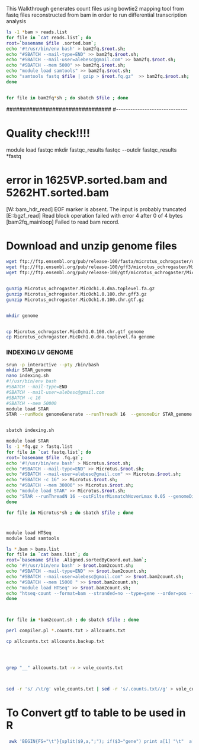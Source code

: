 This Walkthrough generates count files using bowtie2 mapping tool from fastq files reconstructed from bam in order to run differential transcription analysis




```bash
ls -1 *bam > reads.list
for file in `cat reads.list`; do
root=`basename $file .sorted.bam`;
echo '#!/usr/bin/env bash' > bam2fq.$root.sh;
echo "#SBATCH --mail-type=END" >> bam2fq.$root.sh;
echo "#SBATCH --mail-user=alebesc@gmail.com" >> bam2fq.$root.sh;
echo "#SBATCH --mem 5000" >> bam2fq.$root.sh;
echo "module load samtools" >> bam2fq.$root.sh;
echo "samtools fastq $file | gzip > $root.fq.gz"  >> bam2fq.$root.sh;
done


for file in bam2fq*sh ; do sbatch $file ; done
```

################################
#------------------------------
# Quality check!!!! 

module load fastqc
mkdir fastqc_results
fastqc --outdir fastqc_results *fastq 



# error in 1625VP.sorted.bam and 5262HT.sorted.bam
[W::bam_hdr_read] EOF marker is absent. The input is probably truncated
[E::bgzf_read] Read block operation failed with error 4 after 0 of 4 bytes
[bam2fq_mainloop] Failed to read bam record.




# Download and unzip genome files
```bash
wget ftp://ftp.ensembl.org/pub/release-100/fasta/microtus_ochrogaster/dna/Microtus_ochrogaster.MicOch1.0.dna.toplevel.fa.gz
wget ftp://ftp.ensembl.org/pub/release-100/gff3/microtus_ochrogaster/Microtus_ochrogaster.MicOch1.0.100.chr.gff3.gz
wget ftp://ftp.ensembl.org/pub/release-100/gtf/microtus_ochrogaster/Microtus_ochrogaster.MicOch1.0.100.chr.gtf.gz


gunzip Microtus_ochrogaster.MicOch1.0.dna.toplevel.fa.gz
gunzip Microtus_ochrogaster.MicOch1.0.100.chr.gff3.gz
gunzip Microtus_ochrogaster.MicOch1.0.100.chr.gtf.gz


mkdir genome


cp Microtus_ochrogaster.MicOch1.0.100.chr.gtf genome
cp Microtus_ochrogaster.MicOch1.0.dna.toplevel.fa genome
```


### INDEXING LV GENOME


```bash
srun -p interactive --pty /bin/bash
mkdir STAR_genome
nano indexing.sh
#!/usr/bin/env bash
#SBATCH --mail-type=END
#SBATCH --mail-user=alebesc@gmail.com
#SBATCH -c 16
#SBATCH --mem 50000
module load STAR
STAR --runMode genomeGenerate --runThreadN 16  --genomeDir STAR_genome --genomeFastaFiles Microtus_ochrogaster.MicOch1.0.dna.toplevel.fa --sjdbGTFfile Microtus_ochrogaster.MicOch1.0.100.chr.gtf


sbatch indexing.sh
```



```bash
module load STAR
ls -1 *fq.gz > fastq.list
for file in `cat fastq.list`; do
root=`basename $file .fq.gz`;
echo '#!/usr/bin/env bash' > Microtus.$root.sh;
echo "#SBATCH --mail-type=END" >> Microtus.$root.sh;
echo "#SBATCH --mail-user=alebesc@gmail.com" >> Microtus.$root.sh;
echo "#SBATCH -c 16" >> Microtus.$root.sh;
echo "#SBATCH --mem 30000" >> Microtus.$root.sh;
echo "module load STAR" >> Microtus.$root.sh;
echo "STAR --runThreadN 16 --outFilterMismatchNoverLmax 0.05 --genomeDir /data/wraycompute/alejo/phd2/genome/STAR_genome  --readFilesIn $file --outFilterMultimapNmax 1 --outSAMtype BAM SortedByCoordinate  --readFilesCommand zcat  --twopassMode Basic --outReadsUnmapped Fastx --outFileNamePrefix ${root}." >> Microtus.$root.sh
done

for file in Microtus*sh ; do sbatch $file ; done
```


# 


```bash
module load HTSeq
module load samtools

ls *.bam > bams.list
for file in `cat bams.list`; do
root=`basename $file .Aligned.sortedByCoord.out.bam`;
echo '#!/usr/bin/env bash' > $root.bam2count.sh;
echo "#SBATCH --mail-type=END" >> $root.bam2count.sh;
echo "#SBATCH --mail-user=alebesc@gmail.com" >> $root.bam2count.sh;
echo "#SBATCH --mem 15000 " >> $root.bam2count.sh;
echo "module load HTSeq" >> $root.bam2count.sh;
echo "htseq-count --format=bam --stranded=no --type=gene --order=pos --idattr=gene_id $file Microtus_ochrogaster.MicOch1.0.100.chr.gtf > $root.counts.txt" >> $root.bam2count.sh
done



for file in *bam2count.sh ; do sbatch $file ; done
```



```bash
perl compiler.pl *.counts.txt > allcounts.txt

cp allcounts.txt allcounts.backup.txt




grep "__" allcounts.txt -v > vole_counts.txt



sed -r 's/ /\t/g' vole_counts.txt | sed -r 's/.counts.txt//g' > vole_counts_final.txt

```



# To Convert gtf to table to be used in R


```bash
 awk 'BEGIN{FS="\t"}{split($9,a,";"); if($3~"gene") print a[1] "\t"  a[3]  "\t" $1 ":" $4 "-" $5  }'  Microtus_ochrogaster.MicOch1.0.100.chr.gtf  |  sed 's/gene_id "//' | sed 's/"//g' | awk '{print $1 "\t" $3 "\t" $4 }' | sed -r 's/ensembl/none/g'  > moch_gene_annotations.tab

```
